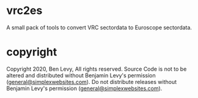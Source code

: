 # vrc2es
A small pack of tools to convert VRC sectordata to Euroscope sectordata.

# copyright
Copyright 2020, Ben Levy, All rights reserved.
Source Code is not to be altered and distributed without Benjamin Levy's permission (general@simplexwebsites.com).
Do not distribute releases without Benjamin Levy's permission (general@simplexwebsites.com).
